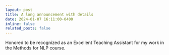 ```yaml
---
layout: post
title: A long announcement with details
date: 2024-01-07 16:11:00-0400
inline: false
related_posts: false
---
```


Honored to be recognized as an Excellent Teaching Assistant for my work in the Methods for NLP course.